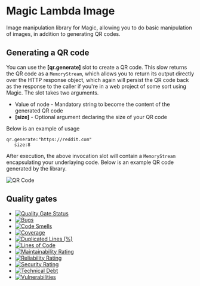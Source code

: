 
# Magic Lambda Image

Image manipulation library for Magic, allowing you to do basic manipulation of images, in addition to generating
QR codes.

## Generating a QR code

You can use the **[qr.generate]** slot to create a QR code. This slow returns the QR code as a `MemoryStream`, which
allows you to return its output directly over the HTTP response object, which again will persist the QR code
back as the response to the caller if you're in a web project of some sort using Magic. The slot takes two arguments.

* Value of node - Mandatory string to become the content of the generated QR code
* __[size]__ - Optional argument declaring the size of your QR code

Below is an example of usage

```
qr.generate:"https://reddit.com"
   size:8
```

After execution, the above invocation slot will contain a `MemoryStream` encapsulating your underlaying code.
Below is an example QR code generated by the library.

![QR Code](https://servergardens.files.wordpress.com/2020/10/generate-qr.png)

## Quality gates

- [![Quality Gate Status](https://sonarcloud.io/api/project_badges/measure?project=polterguy_magic.lambda.image&metric=alert_status)](https://sonarcloud.io/dashboard?id=polterguy_magic.lambda.image)
- [![Bugs](https://sonarcloud.io/api/project_badges/measure?project=polterguy_magic.lambda.image&metric=bugs)](https://sonarcloud.io/dashboard?id=polterguy_magic.lambda.image)
- [![Code Smells](https://sonarcloud.io/api/project_badges/measure?project=polterguy_magic.lambda.image&metric=code_smells)](https://sonarcloud.io/dashboard?id=polterguy_magic.lambda.image)
- [![Coverage](https://sonarcloud.io/api/project_badges/measure?project=polterguy_magic.lambda.image&metric=coverage)](https://sonarcloud.io/dashboard?id=polterguy_magic.lambda.image)
- [![Duplicated Lines (%)](https://sonarcloud.io/api/project_badges/measure?project=polterguy_magic.lambda.image&metric=duplicated_lines_density)](https://sonarcloud.io/dashboard?id=polterguy_magic.lambda.image)
- [![Lines of Code](https://sonarcloud.io/api/project_badges/measure?project=polterguy_magic.lambda.image&metric=ncloc)](https://sonarcloud.io/dashboard?id=polterguy_magic.lambda.image)
- [![Maintainability Rating](https://sonarcloud.io/api/project_badges/measure?project=polterguy_magic.lambda.image&metric=sqale_rating)](https://sonarcloud.io/dashboard?id=polterguy_magic.lambda.image)
- [![Reliability Rating](https://sonarcloud.io/api/project_badges/measure?project=polterguy_magic.lambda.image&metric=reliability_rating)](https://sonarcloud.io/dashboard?id=polterguy_magic.lambda.image)
- [![Security Rating](https://sonarcloud.io/api/project_badges/measure?project=polterguy_magic.lambda.image&metric=security_rating)](https://sonarcloud.io/dashboard?id=polterguy_magic.lambda.image)
- [![Technical Debt](https://sonarcloud.io/api/project_badges/measure?project=polterguy_magic.lambda.image&metric=sqale_index)](https://sonarcloud.io/dashboard?id=polterguy_magic.lambda.image)
- [![Vulnerabilities](https://sonarcloud.io/api/project_badges/measure?project=polterguy_magic.lambda.image&metric=vulnerabilities)](https://sonarcloud.io/dashboard?id=polterguy_magic.lambda.image)
